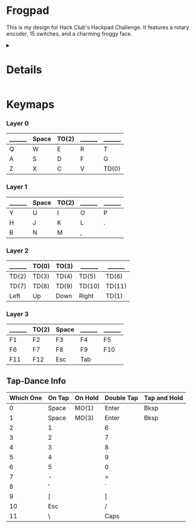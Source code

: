 # Frogpad
This is my design for Hack Club's Hackpad Challenge. It features a rotary encoder, 15 switches, and a charming froggy face.
<details>
<summary>

# Details
</summary>
<details>


<summary>

## The PCB
</summary>
The first step in my design was to create the pcb schematic.
This involved choosing what components to use and how they should be wired to each other. Overall, this was the easiest step in the design process, since
I am only using 15 switches and 1 rotary encoder.

The next step was for me to decide on a layout for my board.
I decided to go for an erginomic key layout. The encoder sits conveniently in a spot that could be considered a "nose." The macropad truly became a frog when
I decided that I wanted a unique outline and couldn't quite achieve what I was initally going for. During the case design, I was forced to relocate the SeeedStudio
XIAO RP2040 several times, to allow it to plug in better. I also modified the through-hole sizes several times for a similar reason: I needed the case to stay together.

I made many mistakes on the way of my project, and several times had to completely rebuild my case design. Although I encountered many setbacks, 
I still continued on. The hardest thing with designing the pcb was when I was forced to completely restart on the wire traces due to a slight layout change.
![frogpad PCB](https://cloud-bz864wfq9-hack-club-bot.vercel.app/0screenshot_from_2024-10-11_14-45-04.png)

</details>
<details>
<summary>

## The Case

</summary>
For this step I decided to use Onshape. Since this was my first time using Onshape, this took longer than i had hoped for. Luckily, after learning the basics, it was pretty easy to design my case to fit my board. I'm really happy with how it turned out.
</details>
<details>
<summary>

## The Firmware
</summary>
In the past, i have mainly used python for my hardware projects (the only one to date being for bin.) However, in my mind, this project is more like professional design. Since this was the case, I decided to use a dedicated keyboard firmware tool: QMK. I struggled a lot on this step, since i couldn't immediatly find a good firmware base for the RP2040. In the end, I was able to finish the firmware succesfully, with support for the encoder and all 15 keys.
</details>
<details>
<summary>

## In Retrospect
</summary>

During the time spent designing my macropad, I learned more about how to use Kicad, Onshape and QMK. All of these tools were hard in there own way.

Kicad was difficult for me due to the unique board outline and drill hole sizes.

Onshape was tricky because it was my first time using 3D cad software other than Blender.

OMK was especially difficult due to lack of information on using a RP2040 microcontroller.# PonderSime-Hackpad
</details>

</details>

# Keymaps
### Layer 0
| ______ | Space | TO(2) | ______ | ______ |
| ------ | ------ | ------  | ------| ------| 
| Q | W | E | R | T |
| A | S | D | F | G |
| Z | X | C | V | TD(0) |

### Layer 1
| ______ | Space | TO(2) | ______ | ______ |
| ------ | ------ | ------  | ------| ------| 
| Y | U | I | O | P |
| H | J | K | L | . |
| B | N | M | , |  |

### Layer 2
| ______ | TO(0) | TO(3) | ______ | ______ |
| ------ | ------ | ------  | ------| ------| 
| TD(2) | TD(3) | TD(4) | TD(5) | TD(6) |
| TD(7) | TD(8) | TD(9) | TD(10) | TD(11) |
| Left | Up | Down | Right | TD(1) |

### Layer 3
| ______ | TO(2) | Space | ______ | ______ |
| ------ | ------ | ------  | ------| ------| 
| F1 | F2 | F3 | F4 | F5 |
| F6 | F7 | F8 | F9 | F10 |
| F11 | F12 | Esc | Tab |  |

## Tap-Dance Info
| Which One | On Tap | On Hold | Double Tap | Tap and Hold |
| ------ | ------ | ------ | ------ | ------ |
| 0 | Space | MO(1) | Enter | Bksp | 
| 1 | Space | MO(3) | Enter | Bksp | 
| 2 | 1 |  | 6 |  | 
| 3 | 2 |  | 7 |  | 
| 4 | 3 |  | 8 |  | 
| 5 | 4 |  | 9 |  | 
| 6 | 5 |  | 0 |  | 
| 7 | - |  | = |  | 
| 8 | ' |  | ` |  | 
| 9 | [ |  | ] |  | 
| 10 | Esc |  | / |  | 
| 11 | \ |  | Caps |  | 
